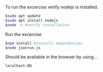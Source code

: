 To run the excercise verify nodejs is installed.
```bash
$sudo apt update
$sudo apt install nodejs
$node -v #verify installation
```
Run the excercise
```bash
$npm install #installs dependencies
$node jsonrun.js
```
Should be available in the browser by using...
```bash
localhost:80
```
